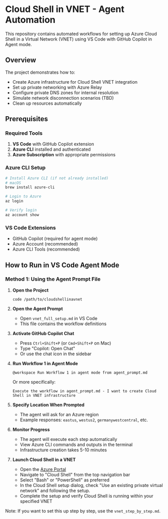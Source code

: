 # Cloud Shell in VNET - Agent Automation

This repository contains automated workflows for setting up Azure Cloud Shell in a Virtual Network (VNET) using VS Code with GitHub Copilot in Agent mode.

## Overview

The project demonstrates how to:
- Create Azure infrastructure for Cloud Shell VNET integration
- Set up private networking with Azure Relay
- Configure private DNS zones for internal resolution
- Simulate network disconnection scenarios (TBD)
- Clean up resources automatically 

## Prerequisites

### Required Tools
1. **VS Code** with GitHub Copilot extension
2. **Azure CLI** installed and authenticated
3. **Azure Subscription** with appropriate permissions

### Azure CLI Setup
```bash
# Install Azure CLI (if not already installed)
# macOS
brew install azure-cli

# Login to Azure
az login

# Verify login
az account show
```

### VS Code Extensions
- GitHub Copilot (required for agent mode)
- Azure Account (recommended)
- Azure CLI Tools (recommended)

## How to Run in VS Code Agent Mode

### Method 1: Using the Agent Prompt File

1. **Open the Project**
   ```
   code /path/to/cloudshellinavnet
   ```

2. **Open the Agent Prompt**
   - Open `vnet_full_setup.md` in VS Code
   - This file contains the workflow definitions

3. **Activate GitHub Copilot Chat**
   - Press `Ctrl+Shift+P` (or `Cmd+Shift+P` on Mac)
   - Type "Copilot: Open Chat"
   - Or use the chat icon in the sidebar

4. **Run Workflow 1 in Agent Mode**
   ```
   @workspace Run Workflow 1 in agent mode from agent_prompt.md
   ```
   
   Or more specifically:
   ```
   Execute the workflow in agent_prompt.md - I want to create Cloud Shell in VNET infrastructure
   ```

5. **Specify Location When Prompted**
   - The agent will ask for an Azure region
   - Example responses: `eastus`, `westus2`, `germanywestcentral`, etc.

6. **Monitor Progress**
   - The agent will execute each step automatically
   - View Azure CLI commands and outputs in the terminal
   - Infrastructure creation takes 5-10 minutes

7. **Launch Cloud Shell in a VNET**
    - Open the [Azure Portal](https://portal.azure.com/)
    - Navigate to "Cloud Shell" from the top navigation bar
    - Select "Bash" or "PowerShell" as preferred
    - In the Cloud Shell setup dialog, check "Use an existing private virtual network" and following the setup.
    - Complete the setup and verify Cloud Shell is running within your specified VNET

Note: If you want to set this up step by step, use the `vnet_step_by_step.md`.